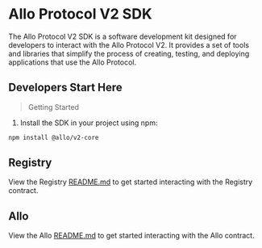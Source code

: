 # Allo Protocol V2 SDK


The Allo Protocol V2 SDK is a software development kit designed for developers to interact with the Allo Protocol V2. It provides a set of tools and libraries that simplify the process of creating, testing, and deploying applications that use the Allo Protocol.

## Developers Start Here
> Getting Started

1. Install the SDK in your project using npm:
```bash
npm install @allo/v2-core
```

## Registry

View the Registry [README.md](./src/Registry/README.md) to get started interacting with the Registry contract.

## Allo
View the Allo [README.md](./src/Allo/README.md) to get started interacting with the Allo contract.
